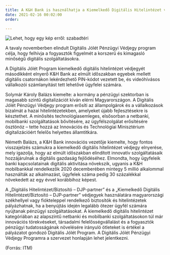 ```yaml
---
title: A K&H Bank is használhatja a Kiemelkedő Digitális Hitelintézet védjegyet
date: 2021-02-16 00:02:00
order: 

---
```


![Lehet, hogy egy kép erről: szabadtéri](https://scontent-vie1-1.xx.fbcdn.net/v/t1.6435-9/161743314_1170396920059811_8873662403260256933_n.jpg?_nc_cat=104&ccb=1-3&_nc_sid=730e14&_nc_ohc=908RlHdJSVMAX-QFU33&_nc_ht=scontent-vie1-1.xx&oh=433fa6f0b70652d7595f2d7673388c65&oe=60D372A5)

A tavaly novemberben elindult Digitális Jólét Pénzügyi Védjegy program célja, hogy felhívja a fogyasztók figyelmét a korszerű és kimagasló minőségű digitális szolgáltatásokra.

A Digitális Jólét Program kiemelkedő digitális hitelintézet védjegyét másodikként elnyerő K&H Bank az elmúlt időszakban egyebek mellett digitális csatornákon lekérdezhető PIN-kódot vezetett be, és videóhívásos vállalkozói számlanyitást tett lehetővé ügyfelei számára.

Solymár Károly Balázs kiemelte: a kormány a pénzügyi szektorban is magasabb szintű digitalizációt kíván elérni Magyarországon. A Digitális Jólét Pénzügyi Védjegy program erősíti az állampolgárok és a vállalkozások bizalmát a hazai hitelintézetekben, amelyeket újabb fejlesztésekre is késztethet. A minősítés technológiasemleges, elsősorban a netbanki, mobilbanki szolgáltatások bővítésére, az ügyfélszolgálat erősítésére ösztönöz – tette hozzá az Innovációs és Technológiai Minisztérium digitalizációért felelős helyettes államtitkára.

Németh Balázs, a K&H Bank innovációs vezetője kiemelte, hogy fontos visszajelzés számukra a kiemelkedő digitális hitelintézet védjegy elnyerése, mely igazolja, hogy az elmúlt időszakban elindított innovatív szolgáltatásaik hozzájárulnak a digitális gazdaság fejlődéséhez. Elmondta, hogy ügyfeleik banki kapcsolatainak digitális aktivitása növekszik, ugyanis a K&H mobilbankkal rendelkezők 2020 decemberében mintegy 5 millió alkalommal használták az alkalmazást, ügyfelek száma pedig 30 százalékkal növekedett az egy évvel korábbihoz képest.

A „Digitális Hitelintézet/Biztosító – DJP-partner” és a „Kiemelkedő Digitális Hitelintézet/Biztosító – DJP-partner” védjegyek használatára magyarországi székhellyel vagy fiókteleppel rendelkező biztosítók és hitelintézetek pályázhatnak, ha a benyújtás idején legalább ötezer ügyfél számára nyújtanak pénzügyi szolgáltatásokat. A kiemelkedő digitális hitelintézet kategóriában az alapszintű netbanki és mobilbanki szolgáltatásokon túl már innovációs törekvéseket, társadalmi felelősségvállalást és a fogyasztók pénzügyi tudatosságának növelésére irányuló ötleteket is értékel a pályázatot gondozó Digitális Jólét Program. A Digitális Jólét Pénzügyi Védjegy Programra a szervezet honlapján lehet jelentkezni.

(Forrás: ITM)